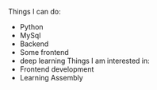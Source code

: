 Things I can do:
- Python
- MySql
- Backend
- Some frontend
- deep learning
Things I am interested in:
- Frontend development
- Learning Assembly
